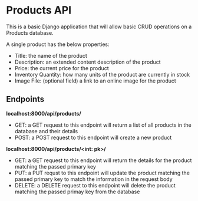 # Products API

This is a basic Django application that will allow basic CRUD operations on a Products database.

A single product has the below properties:
- Title: the name of the product
- Description: an extended content description of the product
- Price: the current price for the product
- Inventory Quantity: how many units of the product are currently in stock
- Image File: (optional field) a link to an online image for the product


## Endpoints
<b>localhost:8000/api/products/</b>
- GET: a GET request to this endpoint will return a list of all products in the database and their details
- POST: a POST request to this endpoint will create a new product

<b>localhost:8000/api/products/<int: pk>/</b>
- GET: a GET request to this endpoint will return the details for the product matching the passed primary key
- PUT: a PUT requst to this endpoint will update the product matching the passed primary key to match the information in the request body
- DELETE: a DELETE request to this endpoint will delete the product matching the passed primay key from the database